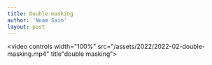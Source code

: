 ```yaml
---
title: Double-masking
author: 'Noam Sain'
layout: post
---
```


<video controls width="100%" src="/assets/2022/2022-02-double-masking.mp4" title"double masking"></video>
